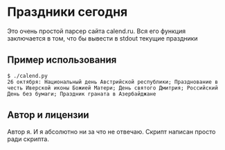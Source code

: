# Праздники сегодня

Это очень простой парсер сайта calend.ru. Вся его функция заключается в том,
что бы вывести в stdout текущие праздники

## Пример использования

```
$ ./calend.py
26 октября: Национальный день Австрийской республики; Празднование в честь Иверской иконы Божией Матери; День святого Дмитрия; Российский День без бумаги; Праздник граната в Азербайджане
```

## Автор и лицензии

Автор я. И я абсолютно ни за что не отвечаю. Скрипт написан просто ради скрипта.